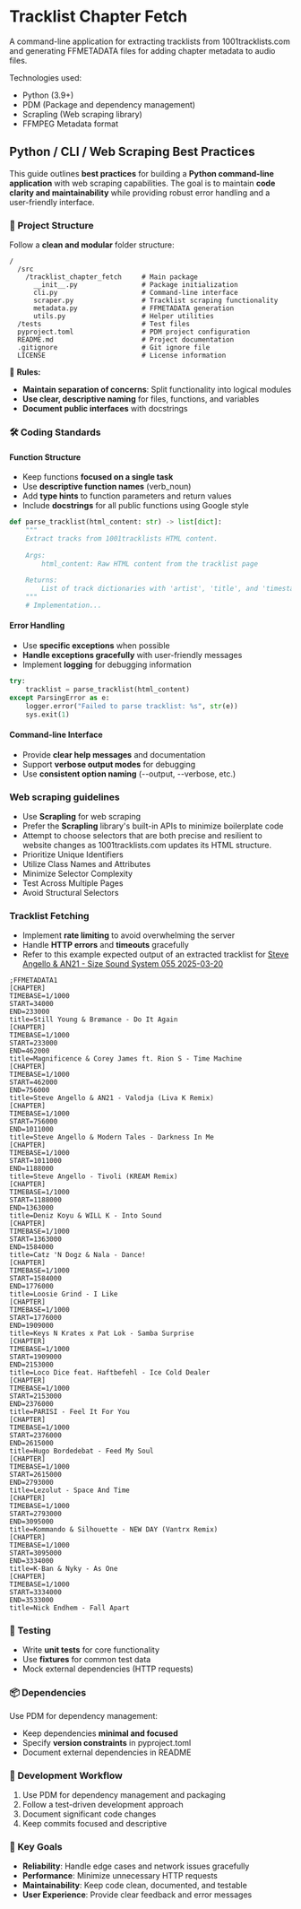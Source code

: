# Tracklist Chapter Fetch

A command-line application for extracting tracklists from 1001tracklists.com and generating FFMETADATA files for adding chapter metadata to audio files.

Technologies used:

- Python (3.9+)
- PDM (Package and dependency management)
- Scrapling (Web scraping library)
- FFMPEG Metadata format

## Python / CLI / Web Scraping Best Practices

This guide outlines **best practices** for building a **Python command-line application** with web scraping capabilities. The goal is to maintain **code clarity and maintainability** while providing robust error handling and a user-friendly interface.

### 📁 Project Structure

Follow a **clean and modular** folder structure:

```plaintext
/
  /src
    /tracklist_chapter_fetch     # Main package
      __init__.py                # Package initialization
      cli.py                     # Command-line interface
      scraper.py                 # Tracklist scraping functionality
      metadata.py                # FFMETADATA generation
      utils.py                   # Helper utilities
  /tests                         # Test files
  pyproject.toml                 # PDM project configuration
  README.md                      # Project documentation
  .gitignore                     # Git ignore file
  LICENSE                        # License information
```

📌 **Rules:**

- **Maintain separation of concerns**: Split functionality into logical modules
- **Use clear, descriptive naming** for files, functions, and variables
- **Document public interfaces** with docstrings

### 🛠️ Coding Standards

#### Function Structure

- Keep functions **focused on a single task**
- Use **descriptive function names** (verb_noun)
- Add **type hints** to function parameters and return values
- Include **docstrings** for all public functions using Google style

```python
def parse_tracklist(html_content: str) -> list[dict]:
    """
    Extract tracks from 1001tracklists HTML content.
    
    Args:
        html_content: Raw HTML content from the tracklist page
        
    Returns:
        List of track dictionaries with 'artist', 'title', and 'timestamp' fields
    """
    # Implementation...
```

#### Error Handling

- Use **specific exceptions** when possible
- **Handle exceptions gracefully** with user-friendly messages
- Implement **logging** for debugging information

```python
try:
    tracklist = parse_tracklist(html_content)
except ParsingError as e:
    logger.error("Failed to parse tracklist: %s", str(e))
    sys.exit(1)
```

#### Command-line Interface

- Provide **clear help messages** and documentation
- Support **verbose output modes** for debugging
- Use **consistent option naming** (--output, --verbose, etc.)

### Web scraping guidelines

- Use **Scrapling** for web scraping
- Prefer the **Scrapling** library's built-in APIs to minimize boilerplate code
- Attempt to choose selectors that are both precise and resilient to website changes as 1001tracklists.com updates its HTML structure.
- Prioritize Unique Identifiers
- Utilize Class Names and Attributes
- Minimize Selector Complexity
- Test Across Multiple Pages
- Avoid Structural Selectors

### Tracklist Fetching

- Implement **rate limiting** to avoid overwhelming the server
- Handle **HTTP errors** and **timeouts** gracefully
- Refer to this example expected output of an extracted tracklist for [Steve Angello & AN21 - Size Sound System 055 2025-03-20](https://www.1001tracklists.com/tracklist/295f7nbt/steve-angello-an21-size-sound-system-055-2025-03-20.html)

```plaintext
;FFMETADATA1
[CHAPTER]
TIMEBASE=1/1000
START=34000
END=233000
title=Still Young & Brømance - Do It Again
[CHAPTER]
TIMEBASE=1/1000
START=233000
END=462000
title=Magnificence & Corey James ft. Rion S - Time Machine
[CHAPTER]
TIMEBASE=1/1000
START=462000
END=756000
title=Steve Angello & AN21 - Valodja (Liva K Remix)
[CHAPTER]
TIMEBASE=1/1000
START=756000
END=1011000
title=Steve Angello & Modern Tales - Darkness In Me
[CHAPTER]
TIMEBASE=1/1000
START=1011000
END=1188000
title=Steve Angello - Tivoli (KREAM Remix)
[CHAPTER]
TIMEBASE=1/1000
START=1188000
END=1363000
title=Deniz Koyu & WILL K - Into Sound
[CHAPTER]
TIMEBASE=1/1000
START=1363000
END=1584000
title=Catz 'N Dogz & Nala - Dance!
[CHAPTER]
TIMEBASE=1/1000
START=1584000
END=1776000
title=Loosie Grind - I Like
[CHAPTER]
TIMEBASE=1/1000
START=1776000
END=1909000
title=Keys N Krates x Pat Lok - Samba Surprise
[CHAPTER]
TIMEBASE=1/1000
START=1909000
END=2153000
title=Loco Dice feat. Haftbefehl - Ice Cold Dealer
[CHAPTER]
TIMEBASE=1/1000
START=2153000
END=2376000
title=PARISI - Feel It For You
[CHAPTER]
TIMEBASE=1/1000
START=2376000
END=2615000
title=Hugo Bordedebat - Feed My Soul
[CHAPTER]
TIMEBASE=1/1000
START=2615000
END=2793000
title=Lezolut - Space And Time
[CHAPTER]
TIMEBASE=1/1000
START=2793000
END=3095000
title=Kommando & Silhouette - NEW DAY (Vantrx Remix)
[CHAPTER]
TIMEBASE=1/1000
START=3095000
END=3334000
title=K-Ban & Nyky - As One
[CHAPTER]
TIMEBASE=1/1000
START=3334000
END=3533000
title=Nick Endhem - Fall Apart
```

### 🧪 Testing

- Write **unit tests** for core functionality
- Use **fixtures** for common test data
- Mock external dependencies (HTTP requests)

### 📦 Dependencies

Use PDM for dependency management:

- Keep dependencies **minimal and focused**
- Specify **version constraints** in pyproject.toml
- Document external dependencies in README

### 🔄 Development Workflow

1. Use PDM for dependency management and packaging
2. Follow a test-driven development approach
3. Document significant code changes
4. Keep commits focused and descriptive

### 🌟 Key Goals

- **Reliability**: Handle edge cases and network issues gracefully
- **Performance**: Minimize unnecessary HTTP requests
- **Maintainability**: Keep code clean, documented, and testable
- **User Experience**: Provide clear feedback and error messages

